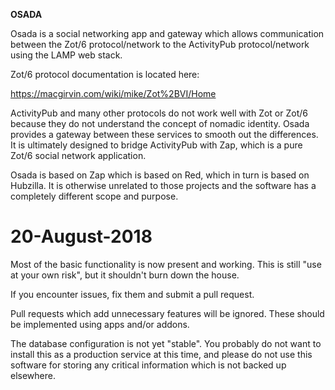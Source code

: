 **OSADA**

Osada is a social networking app and gateway which allows communication between the Zot/6 protocol/network to the ActivityPub protocol/network using the LAMP web stack.

Zot/6 protocol documentation is located here:

https://macgirvin.com/wiki/mike/Zot%2BVI/Home


ActivityPub and many other protocols do not work well with Zot or Zot/6 because they do not understand the concept of nomadic identity. Osada provides a gateway between these services to smooth out the differences. It is ultimately designed to bridge ActivityPub with Zap, which is a pure Zot/6 social network application. 

Osada is based on Zap which is based on Red, which in turn is based on Hubzilla. It is otherwise unrelated to those projects and the software has a completely different scope and purpose. 


20-August-2018
==============

Most of the basic functionality is now present and working. This is still "use at your own risk", but it shouldn't burn down the house. 


If you encounter issues, fix them and submit a pull request.

Pull requests which add unnecessary features will be ignored. These should be implemented using apps and/or addons.

The database configuration is not yet "stable". You probably do not want to install this as a production service at this time, and please do not use this software for storing any critical information which is not backed up elsewhere.   




  





